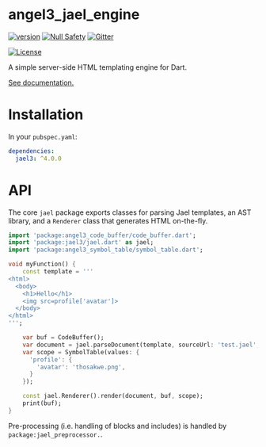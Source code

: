 # angel3_jael_engine
[![version](https://img.shields.io/badge/pub-v4.0.0-brightgreen)](https://pub.dartlang.org/packages/jael3)
[![Null Safety](https://img.shields.io/badge/null-safety-brightgreen)](https://dart.dev/null-safety)
[![Gitter](https://img.shields.io/gitter/room/angel_dart/discussion)](https://gitter.im/angel_dart/discussion)

[![License](https://img.shields.io/github/license/dukefirehawk/angel)](https://github.com/dukefirehawk/angel/tree/angel3/packages/jael/jael/LICENSE)

A simple server-side HTML templating engine for Dart.

[See documentation.](https://docs.angel-dart.dev/packages/front-end/jael)

# Installation
In your `pubspec.yaml`:

```yaml
dependencies:
  jael3: ^4.0.0
```

# API
The core `jael` package exports classes for parsing Jael templates,
an AST library, and a `Renderer` class that generates HTML on-the-fly.

```dart
import 'package:angel3_code_buffer/code_buffer.dart';
import 'package:jael3/jael.dart' as jael;
import 'package:angel3_symbol_table/symbol_table.dart';

void myFunction() {
    const template = '''
<html>
  <body>
    <h1>Hello</h1>
    <img src=profile['avatar']>
  </body>
</html>
''';

    var buf = CodeBuffer();
    var document = jael.parseDocument(template, sourceUrl: 'test.jael', asDSX: false);
    var scope = SymbolTable(values: {
      'profile': {
        'avatar': 'thosakwe.png',
      }
    });

    const jael.Renderer().render(document, buf, scope);
    print(buf);
}
```

Pre-processing (i.e. handling of blocks and includes) is handled
by `package:jael_preprocessor.`.
